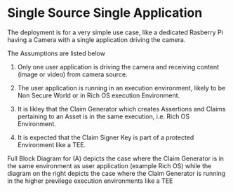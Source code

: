 # Single Source Single Application

The deployment is for a very simple use case, like a dedicated Rasberry Pi having a Camera with a single application driving the camera.

The Assumptions are listed below

1. Only one user application is driving the camera and receiving content (image or video) from camera source.

2. The user application is running in an execution environment, likely to be Non Secure World or in Rich OS execution Environment.

3. It is likley that the Claim Generator which creates Assertions and Claims pertaining to an Asset is in the same execution, i.e. Rich OS Environment.

4. It is expected that the Claim Signer Key is part of a protected Environment like a TEE.

Full Block Diagram for (A) depicts the case where the Claim Generator is in the same environment as user application (example Rich OS) while the diagram on the right depicts the case where the Claim Generator is running in the higher previlege execution environments like a TEE


